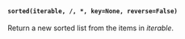 #### `sorted(iterable, /, *, key=None, reverse=False)`
Return a new sorted list from the items in *iterable*.
